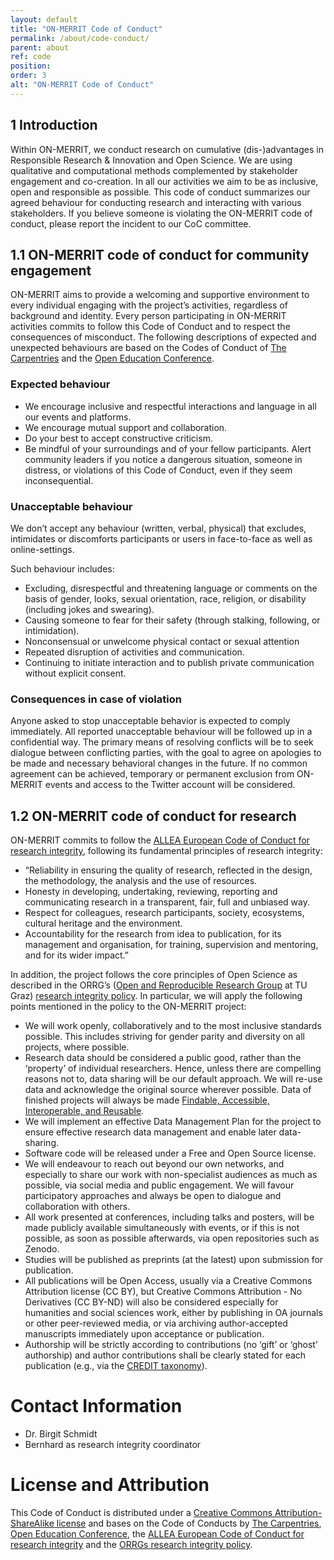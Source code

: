 ```yaml
---
layout: default
title: "ON-MERRIT Code of Conduct"
permalink: /about/code-conduct/
parent: about
ref: code
position:
order: 3
alt: "ON-MERRIT Code of Conduct"
---
```

<!-- Start editing content here -->


## 1 Introduction

Within ON-MERRIT, we conduct research on cumulative (dis-)advantages in Responsible Research & Innovation and Open Science. We are using qualitative and computational methods complemented by stakeholder engagement and co-creation. In all our activities we aim to be as inclusive, open and responsible as possible. This code of conduct summarizes our agreed behaviour for conducting research and interacting with various stakeholders. 
If you believe someone is violating the ON-MERRIT code of conduct, please report the incident to our CoC committee.

## 1.1 ON-MERRIT code of conduct for community engagement 

ON-MERRIT aims to provide a welcoming and supportive environment to every individual engaging with the project’s activities, regardless of background and identity. Every person participating in ON-MERRIT activities commits to follow this Code of Conduct and to respect the consequences of misconduct. The following descriptions of expected and unexpected behaviours are based on the Codes of Conduct of [The Carpentries](https://docs.carpentries.org/topic_folders/policies/code-of-conduct.html) and the [Open Education Conference](https://openedconference.org/2019/code-of-conduct/). 

### Expected behaviour

* We encourage inclusive and respectful interactions and language in all our events and platforms.
* We encourage mutual support and collaboration.
* Do your best to accept constructive criticism.
* Be mindful of your surroundings and of your fellow participants. Alert community leaders if you notice a dangerous situation, someone in distress, or violations of this Code of Conduct, even if they seem inconsequential.

### Unacceptable behaviour

We don’t accept any behaviour (written, verbal, physical) that excludes, intimidates or discomforts participants or users in face-to-face as well as online-settings.

Such behaviour includes: 

* Excluding, disrespectful and threatening language or comments on the basis of  gender, looks, sexual orientation, race, religion, or disability (including jokes and swearing).
* Causing someone to fear for their safety (through stalking, following, or intimidation).
* Nonconsensual or unwelcome physical contact or sexual attention
* Repeated disruption of activities and communication.
* Continuing to initiate interaction and to publish private communication without explicit consent.

### Consequences in case of violation

Anyone asked to stop unacceptable behavior is expected to comply immediately. All reported unacceptable behaviour will be followed up in a confidential way. The primary means of resolving conflicts will be to seek dialogue between conflicting parties, with the goal to agree on apologies to be made and necessary behavioral changes in the future. If no common agreement can be achieved, temporary or permanent exclusion from ON-MERRIT events and access to the Twitter account will be considered. 

## 1.2 ON-MERRIT code of conduct for research

ON-MERRIT commits to follow the [ALLEA European Code of Conduct for research integrity](https://www.allea.org/wp-content/uploads/2017/05/ALLEA-European-Code-of-Conduct-for-Research-Integrity-2017.pdf), following its fundamental principles of research integrity:
* “Reliability in ensuring the quality of research, reflected in the design, the methodology, the analysis and the use of resources. 
* Honesty in developing, undertaking, reviewing, reporting and communicating research in a transparent, fair, full and unbiased way.
* Respect for colleagues, research participants, society, ecosystems, cultural heritage and the environment.
* Accountability for the research from idea to publication, for its management and organisation, for training, supervision and mentoring, and for its wider impact.”

In addition, the project follows the core principles of Open Science as described in the ORRG’s ([Open and Reproducible Research Group](https://www.tugraz.at/institute/isds/research/orrg/) at TU Graz) [research integrity policy](https://www.tugraz.at/institute/isds/research/groups/orrg-open-science-and-research-integrity-policy/#c245005). In particular, we will apply the following points mentioned in the policy to the ON-MERRIT project:

* We will work openly, collaboratively and to the most inclusive standards possible. This includes striving for gender parity and diversity on all projects, where possible.
* Research data should be considered a public good, rather than the ‘property’ of individual researchers. Hence, unless there are compelling reasons not to, data sharing will be our default approach. We will re-use data and acknowledge the original source wherever possible. Data of finished projects will always be made [Findable, Accessible, Interoperable, and Reusable](https://www.nature.com/articles/sdata201618).
* We will implement an effective Data Management Plan for the project to ensure effective research data management and enable later data-sharing. 
* Software code will be released under a Free and Open Source license.
* We will endeavour to reach out beyond our own networks, and especially to share our work with non-specialist audiences as much as possible, via social media and public engagement. We will favour participatory approaches and always be open to dialogue and collaboration with others.
* All work presented at conferences, including talks and posters, will be made publicly available simultaneously with events, or if this is not possible, as soon as possible afterwards, via open repositories such as Zenodo. 
* Studies will be published as preprints (at the latest) upon submission for publication.
* All publications will be Open Access, usually via a Creative Commons Attribution license (CC BY), but Creative Commons Attribution - No Derivatives (CC BY-ND) will also be considered especially for humanities and social sciences work, either by publishing in OA journals or other peer-reviewed media, or via archiving author-accepted manuscripts immediately upon acceptance or publication.
* Authorship will be strictly according to contributions (no ‘gift’ or ‘ghost’ authorship) and author contributions shall be clearly stated for each publication (e.g., via the [CREDIT taxonomy](https://www.casrai.org/credit.html)). 

# Contact Information

* Dr. Birgit Schmidt
* Bernhard as research integrity coordinator

# License and Attribution

This Code of Conduct is distributed under a [Creative Commons Attribution-ShareAlike license](https://creativecommons.org/licenses/by-sa/4.0/) and bases on the Code of Conducts by [The Carpentries](https://docs.carpentries.org/topic_folders/policies/code-of-conduct.html), [Open Education Conference](https://openedconference.org/2019/code-of-conduct/), the [ALLEA European Code of Conduct for research integrity](https://www.allea.org/wp-content/uploads/2017/05/ALLEA-European-Code-of-Conduct-for-Research-Integrity-2017.pdf) and the [ORRGs research integrity policy](https://www.tugraz.at/institute/isds/research/groups/orrg-open-science-and-research-integrity-policy/#c245005).
